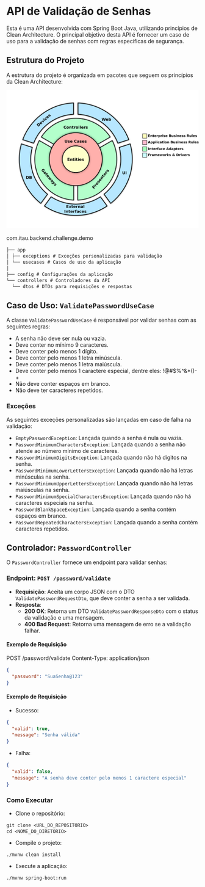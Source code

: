 # API de Validação de Senhas

Esta é uma API desenvolvida com Spring Boot Java, utilizando princípios de Clean Architecture. 
O principal objetivo desta API é fornecer um caso de uso para a validação de senhas com regras específicas de segurança.

## Estrutura do Projeto

A estrutura do projeto é organizada em pacotes que seguem os princípios da Clean Architecture:

![clean-arch.png](static/clean-arch.png)

com.itau.backend.challenge.demo 

```
├── app 
│ ├── exceptions # Exceções personalizadas para validação 
│ └── usecases # Casos de uso da aplicação
│
├── config # Configurações da aplicação
└── controllers # Controladores da API
  └── dtos # DTOs para requisições e respostas
```

## Caso de Uso: `ValidatePasswordUseCase`

A classe `ValidatePasswordUseCase` é responsável por validar senhas com as seguintes regras:

- A senha não deve ser nula ou vazia.
- Deve conter no mínimo 9 caracteres.
- Deve conter pelo menos 1 dígito.
- Deve conter pelo menos 1 letra minúscula.
- Deve conter pelo menos 1 letra maiúscula.
- Deve conter pelo menos 1 caractere especial, dentre eles: !@#$%^&*()-+
- Não deve conter espaços em branco.
- Não deve ter caracteres repetidos.

### Exceções

As seguintes exceções personalizadas são lançadas em caso de falha na validação:

- `EmptyPasswordException`: Lançada quando a senha é nula ou vazia.
- `PasswordMinimumCharactersException`: Lançada quando a senha não atende ao número mínimo de caracteres.
- `PasswordMinimumDigitsException`: Lançada quando não há dígitos na senha.
- `PasswordMinimumLowerLettersException`: Lançada quando não há letras minúsculas na senha.
- `PasswordMinimumUpperLettersException`: Lançada quando não há letras maiúsculas na senha.
- `PasswordMinimumSpecialCharactersException`: Lançada quando não há caracteres especiais na senha.
- `PasswordBlankSpaceException`: Lançada quando a senha contém espaços em branco.
- `PasswordRepeatedCharactersException`: Lançada quando a senha contém caracteres repetidos.

## Controlador: `PasswordController`

O `PasswordController` fornece um endpoint para validar senhas:

### Endpoint: `POST /password/validate`

- **Requisição**: Aceita um corpo JSON com o DTO `ValidatePasswordRequestDto`, que deve conter a senha a ser validada.
- **Resposta**:
    - **200 OK**: Retorna um DTO `ValidatePasswordResponseDto` com o status da validação e uma mensagem.
    - **400 Bad Request**: Retorna uma mensagem de erro se a validação falhar.

#### Exemplo de Requisição

POST /password/validate
Content-Type: application/json
```json
{
  "password": "SuaSenha@123"
}
```

#### Exemplo de Requisição

* Sucesso:

```json
{
  "valid": true,
  "message": "Senha válida"
}
```

* Falha:

```json
{
  "valid": false,
  "message": "A senha deve conter pelo menos 1 caractere especial"
}
```

### Como Executar

* Clone o repositório:
```console
git clone <URL_DO_REPOSITORIO>
cd <NOME_DO_DIRETORIO>
```

* Compile o projeto:
```console
./mvnw clean install
```

* Execute a aplicação:
```console
./mvnw spring-boot:run
```
